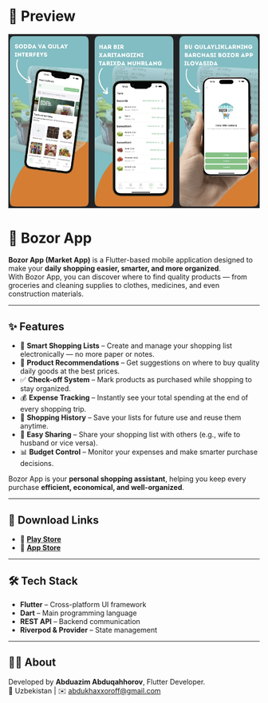 # 📱 Preview
<p align="center">
  <img src="assets/screenshots/preview.png" alt="App Preview"/>
</p>

# 🛒 Bozor App

**Bozor App (Market App)** is a Flutter-based mobile application designed to make your **daily shopping easier, smarter, and more organized**.  
With Bozor App, you can discover where to find quality products — from groceries and cleaning supplies to clothes, medicines, and even construction materials.

---

## ✨ Features

- 🧾 **Smart Shopping Lists** – Create and manage your shopping list electronically — no more paper or notes.  
- 🏪 **Product Recommendations** – Get suggestions on where to buy quality daily goods at the best prices.  
- ✅ **Check-off System** – Mark products as purchased while shopping to stay organized.  
- 💰 **Expense Tracking** – Instantly see your total spending at the end of every shopping trip.  
- 📂 **Shopping History** – Save your lists for future use and reuse them anytime.  
- 🔗 **Easy Sharing** – Share your shopping list with others (e.g., wife to husband or vice versa).  
- 📊 **Budget Control** – Monitor your expenses and make smarter purchase decisions.  

Bozor App is your **personal shopping assistant**, helping you keep every purchase **efficient, economical, and well-organized**.

---

## 🔗 Download Links

- 📱 [**Play Store**](https://play.google.com/store/apps/details?id=uz.sectorsoft.marketapp)  
- 🍎 [**App Store**](https://apps.apple.com/uz/app/onur-group/id6738658032)

---

## 🛠️ Tech Stack

- **Flutter** – Cross-platform UI framework  
- **Dart** – Main programming language  
- **REST API** – Backend communication  
- **Riverpod & Provider** – State management  

---

## 👨‍💻 About

Developed by **Abduazim Abduqahhorov**, Flutter Developer.  
📍 Uzbekistan | ✉️ [abdukhaxxoroff@gmail.com](mailto:abdukhaxxoroff@gmail.com)
